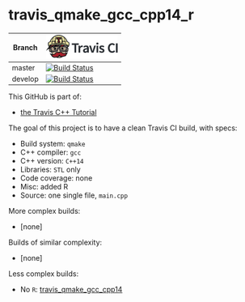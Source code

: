 # travis_qmake_gcc_cpp14_r

Branch|[![Travis CI logo](TravisCI.png)](https://travis-ci.org)
---|---
master|[![Build Status](https://travis-ci.org/richelbilderbeek/travis_qmake_gcc_cpp14_r.svg?branch=master)](https://travis-ci.org/richelbilderbeek/travis_qmake_gcc_cpp14_r)
develop|[![Build Status](https://travis-ci.org/richelbilderbeek/travis_qmake_gcc_cpp14_r.svg?branch=develop)](https://travis-ci.org/richelbilderbeek/)

This GitHub is part of:

 * [the Travis C++ Tutorial](https://github.com/richelbilderbeek/travis_cpp_tutorial)
 
The goal of this project is to have a clean Travis CI build, with specs:
 * Build system: `qmake`
 * C++ compiler: `gcc`
 * C++ version: `C++14`
 * Libraries: `STL` only
 * Code coverage: none
 * Misc: added R
 * Source: one single file, `main.cpp`

More complex builds:

 * [none]

Builds of similar complexity:

 * [none]

Less complex builds:

 * No `R`: [travis_qmake_gcc_cpp14](https://www.github.com/richelbilderbeek/travis_qmake_gcc_cpp14)
